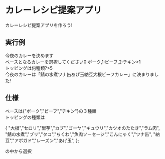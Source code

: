 # カレーレシピ提案アプリ
カレーレシピ提案アプリを作ろう!

## 実行例

今夜のカレーを決めます  
ベースとなるカレーを選択してください0:ポーク,1:ビーフ,2:チキン>1  
トッピングは何種類?>5  
今夜のカレーは「鯖の水煮ツナ缶あげ玉納豆大根ビーフカレー」に決まりました!  

## 仕様
ベースは{"ポーク","ビーフ","チキン"}の３種類  
トッピングの種類は  

{
				"大根","セロリ","里芋","カブ","ゴーヤ","キュウリ","カツオのたたき","ラム肉",
				"鯖の水煮","ブリ","タコ","ちくわ","魚肉ソーセージ","こんにゃく","ツナ缶",
				"納豆","アボガド","レーズン","あげ玉",
		};

の中から選択

  

